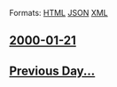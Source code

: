 
Formats: [HTML](2000/01/21/index.html)  [JSON](2000/01/21/index.json)  [XML](2000/01/21/index.xml)  

## [2000-01-21](/news/2000/01/21/index.md)

## [Previous Day...](/news/2000/01/20/index.md)

